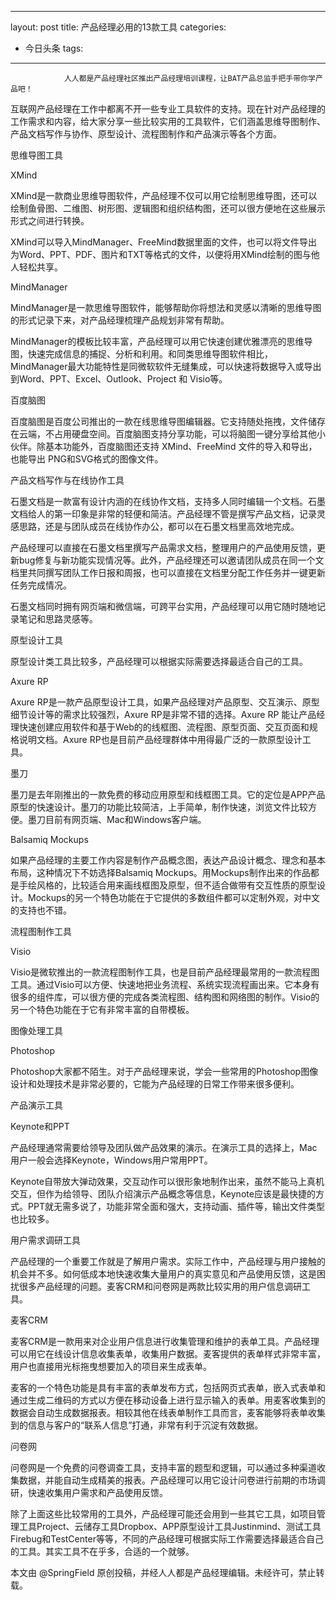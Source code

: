 
---
layout: post
title: 产品经理必用的13款工具
categories:
- 今日头条
tags:
---
				人人都是产品经理社区推出产品经理培训课程，让BAT产品总监手把手带你学产品吧！ 

互联网产品经理在工作中都离不开一些专业工具软件的支持。现在针对产品经理的工作需求和内容，给大家分享一些比较实用的工具软件，它们涵盖思维导图制作、产品文档写作与协作、原型设计、流程图制作和产品演示等各个方面。



思维导图工具

XMind



XMind是一款商业思维导图软件，产品经理不仅可以用它绘制思维导图，还可以绘制鱼骨图、二维图、树形图、逻辑图和组织结构图，还可以很方便地在这些展示形式之间进行转换。

XMind可以导入MindManager、FreeMind数据里面的文件，也可以将文件导出为Word、PPT、PDF、图片和TXT等格式的文件，以便将用XMind绘制的图与他人轻松共享。



MindManager



MindManager是一款思维导图软件，能够帮助你将想法和灵感以清晰的思维导图的形式记录下来，对产品经理梳理产品规划非常有帮助。

MindManager的模板比较丰富，产品经理可以用它快速创建优雅漂亮的思维导图，快速完成信息的捕捉、分析和利用。和同类思维导图软件相比，MindManager最大功能特性是同微软软件无缝集成，可以快速将数据导入或导出到Word、PPT、Excel、Outlook、Project 和 Visio等。



百度脑图



百度脑图是百度公司推出的一款在线思维导图编辑器。它支持随处拖拽，文件储存在云端，不占用硬盘空间。百度脑图支持分享功能，可以将脑图一键分享给其他小伙伴。除基本功能外，百度脑图还支持 XMind、FreeMind 文件的导入和导出，也能导出 PNG和SVG格式的图像文件。



产品文档写作与在线协作工具



石墨文档是一款富有设计内涵的在线协作文档，支持多人同时编辑一个文档。石墨文档给人的第一印象是非常的轻便和简洁。产品经理不管是撰写产品文档，记录灵感思路，还是与团队成员在线协作办公，都可以在石墨文档里高效地完成。

产品经理可以直接在石墨文档里撰写产品需求文档，整理用户的产品使用反馈，更新bug修复与新功能实现情况等。此外，产品经理还可以邀请团队成员在同一个文档里共同撰写团队工作日报和周报，也可以直接在文档里分配工作任务并一键更新任务完成情况。

石墨文档同时拥有网页端和微信端，可跨平台实用，产品经理可以用它随时随地记录笔记和思路灵感等。



原型设计工具

原型设计类工具比较多，产品经理可以根据实际需要选择最适合自己的工具。



Axure RP



Axure RP是一款产品原型设计工具，如果产品经理对产品原型、交互演示、原型细节设计等的需求比较强烈，Axure RP是非常不错的选择。Axure RP 能让产品经理快速创建应用软件和基于Web的的线框图、流程图、原型页面、交互页面和规格说明文档。Axure RP也是目前产品经理群体中用得最广泛的一款原型设计工具。



墨刀



墨刀是去年刚推出的一款免费的移动应用原型和线框图工具。它的定位是APP产品原型的快速设计。墨刀的功能比较简洁，上手简单，制作快速，浏览文件比较方便。墨刀目前有网页端、Mac和Windows客户端。



Balsamiq Mockups



如果产品经理的主要工作内容是制作产品概念图，表达产品设计概念、理念和基本布局，这种情况下不妨选择Balsamiq Mockups。用Mockups制作出来的作品都是手绘风格的，比较适合用来画线框图及原型，但不适合做带有交互性质的原型设计。Mockups的另一个特色功能在于它提供的多数组件都可以定制外观，对中文的支持也不错。



流程图制作工具

Visio



Visio是微软推出的一款流程图制作工具，也是目前产品经理最常用的一款流程图工具。通过Visio可以方便、快速地把业务流程、系统实现流程画出来。它本身有很多的组件库，可以很方便的完成各类流程图、结构图和网络图的制作。Visio的另一个特色功能在于它有非常丰富的自带模板。



图像处理工具

Photoshop



Photoshop大家都不陌生。对于产品经理来说，学会一些常用的Photoshop图像设计和处理技术是非常必要的，它能为产品经理的日常工作带来很多便利。



产品演示工具

Keynote和PPT



产品经理通常需要给领导及团队做产品效果的演示。在演示工具的选择上，Mac用户一般会选择Keynote，Windows用户常用PPT。

Keynote自带放大弹动效果，交互动作可以很形象地制作出来，虽然不能马上真机交互，但作为给领导、团队介绍演示产品概念等信息，Keynote应该是最快捷的方式。PPT就无需多说了，功能非常全面和强大，支持动画、插件等，输出文件类型也比较多。



用户需求调研工具

产品经理的一个重要工作就是了解用户需求。实际工作中，产品经理与用户接触的机会并不多。如何低成本地快速收集大量用户的真实意见和产品使用反馈，这是困扰很多产品经理的问题。麦客CRM和问卷网是两款比较实用的用户信息调研工具。



麦客CRM



麦客CRM是一款用来对企业用户信息进行收集管理和维护的表单工具。产品经理可以用它在线设计信息收集表单，收集用户数据。麦客提供的表单样式非常丰富，用户也直接用光标拖曳想要加入的项目来生成表单。

麦客的一个特色功能是具有丰富的表单发布方式，包括网页式表单，嵌入式表单和通过生成二维码的方式以方便在移动设备上进行显示输入的表单。用麦客收集到的数据会自动生成数据报表。相较其他在线表单制作工具而言，麦客能够将表单收集到的信息与客户的“联系人信息”打通，非常有利于沉淀有效数据。



问卷网



问卷网是一个免费的问卷调查工具，支持丰富的题型和逻辑，可以通过多种渠道收集数据，并能自动生成精美的报表。产品经理可以用它设计问卷进行前期的市场调研，快速收集用户需求和产品使用反馈。

除了上面这些比较常用的工具外，产品经理可能还会用到一些其它工具，如项目管理工具Project、云储存工具Dropbox、APP原型设计工具Justinmind、测试工具Firebug和TestCenter等等，不同的产品经理可根据实际工作需要选择最适合自己的工具。其实工具不在乎多，合适的一个就够。

本文由 @SpringField 原创投稿，并经人人都是产品经理编辑。未经许可，禁止转载。